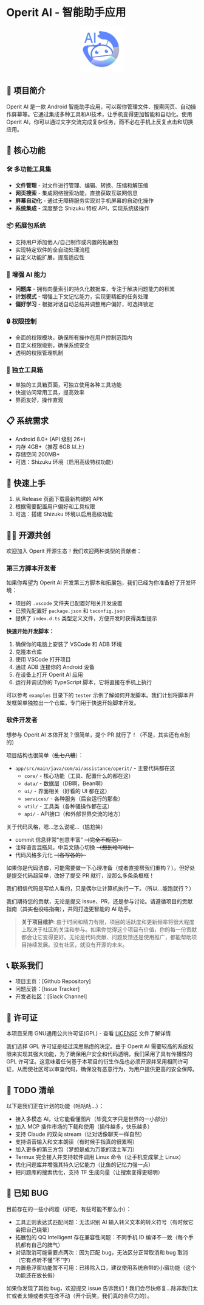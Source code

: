 # Operit AI - 智能助手应用

<div align="center">
  <img src="app/src/main/res/playstore-icon.png" width="120" height="120" alt="Operit Logo">
</div>

## 🌟 项目简介

Operit AI 是一款 Android 智能助手应用，可以帮你管理文件、搜索网页、自动操作屏幕等。它通过集成多种工具和AI技术，让手机变得更加智能和自动化。使用 Operit AI，你可以通过文字交流完成复杂任务，而不必在手机上反复点击和切换应用。

## 🚀 核心功能

### 🛠️ 多功能工具集
- **文件管理** - 对文件进行管理、编辑、转换、压缩和解压缩
- **网页搜索** - 集成网络搜索功能，直接获取互联网信息
- **屏幕自动化** - 通过无障碍服务实现对手机屏幕的自动化操作
- **系统集成** - 深度整合 Shizuku 特权 API，实现系统级操作

### 📦 拓展包系统
- 支持用户添加他人/自己制作或内置的拓展包
- 实现特定软件的全自动处理流程
- 自定义功能扩展，提高适应性

### 🧠 增强 AI 能力
- **问题库** - 拥有向量索引的持久化数据库，专注于解决问题能力的积累
- **计划模式** - 增强上下文记忆能力，实现更精细的任务处理
- **偏好学习** - 根据对话自动总结并调整用户偏好，可选择锁定

### 🔒 权限控制
- 全面的权限模块，确保所有操作在用户控制范围内
- 自定义权限级别，确保系统安全
- 透明的权限管理机制

### 🧰 独立工具箱
- 单独的工具箱页面，可独立使用各种工具功能
- 快速访问常用工具，提高效率
- 界面友好，操作直观




## 📋 系统需求

- Android 8.0+ (API 级别 26+)
- 内存 4GB+（推荐 6GB 以上）
- 存储空间 200MB+
- 可选：Shizuku 环境（启用高级特权功能）

## 🔧 快速上手

1. 从 Release 页面下载最新构建的 APK
4. 根据需要配置用户偏好和工具权限
5. 可选：搭建 Shizuku 环境以启用高级功能

## 👨‍💻 开源共创

欢迎加入 Operit 开源生态！我们欢迎两种类型的贡献者：

### 第三方脚本开发者

如果你希望为 Operit AI 开发第三方脚本和拓展包，我们已经为你准备好了开发环境：

- 项目的 `.vscode` 文件夹已配置好相关开发设置
- 已预先配置好 `package.json` 和 `tsconfig.json`
- 提供了 `index.d.ts` 类型定义文件，方便开发时获得类型提示

**快速开始开发脚本：**

1. 确保你的电脑上安装了 VSCode 和 ADB 环境
2. 克隆本仓库
3. 使用 VSCode 打开项目
4. 通过 ADB 连接你的 Android 设备
5. 在设备上打开 Operit AI 应用
6. 运行并调试你的 TypeScript 脚本，它将直接在手机上执行

可以参考 `examples` 目录下的 `tester` 示例了解如何开发脚本。我们计划将脚本开发框架单独拉出一个仓库，专门用于快速开始脚本开发。

### 软件开发者

想参与 Operit AI 本体开发？很简单，提个 PR 就行了！（不是，其实还有点别的）

项目结构也很简单（~~乱七八糟~~）：

- `app/src/main/java/com/ai/assistance/operit/` - 主要代码都在这
  - `core/` - 核心功能（工具、配置什么的都在这）
  - `data/` - 数据层（DB啊，Bean啊）
  - `ui/` - 界面相关（好看的 UI 都在这）
  - `services/` - 各种服务（后台运行的那些）
  - `util/` - 工具类（各种骚操作都在这）
  - `api/` - API接口（和外部世界交流的地方）

关于代码风格，嗯...怎么说呢...（尴尬笑）

- commit 信息非常"创意丰富" ~~（完全不规范）~~
- 注释语言混搭风，中英文随心切换 ~~（想到啥写啥）~~
- 代码风格多元化 ~~（各写各的）~~

如果你是代码洁癖，可能需要做一下心理准备（或者直接帮我们重构？）。但好处是提交代码超简单，改好了提交 PR 就行，没那么多条条框框！

我们相信代码是写给人看的，只是偶尔让计算机执行一下。（所以...能跑就行？）

我们期待您的贡献，无论是提交 Issue、PR，还是参与讨论。请遵循项目的贡献指南（~~其实也没啥指南~~），共同打造更智能的 AI 助手。

> **关于项目维护**: 由于时间和精力有限，项目的活跃度和更新频率将很大程度上取决于社区的关注和参与。如果你觉得这个项目有价值，你的每一份贡献都会让它变得更好。无论是代码贡献、问题反馈还是使用推广，都能帮助项目持续发展。没有社区，就没有开源的未来。

## 📞 联系我们

- 项目主页：[Github Repository]
- 问题反馈：[Issue Tracker]
- 开发者社区：[Slack Channel]

## 📄 许可证

本项目采用 GNU通用公共许可证(GPL) - 查看 [LICENSE](LICENSE) 文件了解详情

我们选择 GPL 许可证是经过深思熟虑的决定。由于 Operit AI 需要较高的系统权限来实现其强大功能，为了确保用户安全和代码透明，我们采用了具有传播性的 GPL 许可证。这意味着任何基于本项目的衍生作品也必须开源并采用相同许可证，从而使社区可以审查代码，确保没有恶意行为，为用户提供更高的安全保障。

## 📝 TODO 清单

以下是我们正在计划的功能（咕咕咕...）：

- 接入多模态 AI，让它能看懂图片（毕竟文字只是世界的一小部分）
- 加入 MCP 插件市场的下载和使用（插件越多，快乐越多）
- 支持 Claude 的双向 stream（让对话像聊天一样自然）
- 支持语音输入和文本朗读（有时候手指真的很累啊）
- 加入更多的第三方包（梦想是成为万能的瑞士军刀）
- Termux 完全接入并支持软件调用 Linux 命令（让手机变成掌上 Linux）
- 优化问题库并增强其持久记忆能力（比鱼的记忆力强一点）
- 把问题库的搜索优化，支持 TF 生成向量（让搜索变得更聪明）

## 🐛 已知 BUG

目前存在的一些小问题（好吧，有些可能不那么小）：

- 工具正则表达式匹配问题：无法识别 AI 输入转义文本的转义符号（有时候它会把自己绕晕）
- 拓展包的 QQ Intelligent 存在兼容性问题：不同手机 ID 编译不一致（每个手机都有自己的脾气）
- 对话取消可能需要点两次：因为匹配 bug，无法区分正常取消和 bug 取消（它有点听不懂"不"字）
- 内置悬浮窗功能暂不可用：已移除入口，建议使用系统自带的小窗功能（这个功能还在放长假）

如果你发现了其他 bug，欢迎提交 issue 告诉我们！我们会尽快修复...除非我们太忙或者太懒或者实在改不动（开个玩笑，我们真的会尽力的）。
